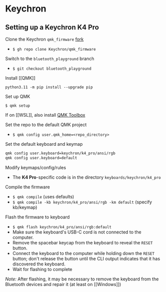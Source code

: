 # Keychron

## Setting up a Keychron K4 Pro

Clone the Keychron `qmk_firmware` [fork](https://github.com/Keychron/qmk_firmware/)

- `$ gh repo clone Keychron/qmk_firmware`

Switch to the `bluetooth_playground` branch

- `$ git checkout bluetooth_playground`

Install [[QMK]]

`python3.11 -m pip install --upgrade pip`

Set up QMK

`$ qmk setup`

If on [[WSL]], also install [QMK Toolbox](https://github.com/qmk/qmk_toolbox)

Set the repo to the default QMK project

- `$ qmk config user.qmk_home=<repo_directory>`

Set the default keyboard and keymap

```bash
qmk config user.keyboard=keychron/k4_pro/ansi/rgb
qmk config user.keyboard=default
```

Modify keymaps/config/rules

- The **K4 Pro**-specific code is in the directory `keyboards/keychron/k4_pro`

Compile the firmware

- `$ qmk compile` (uses defaults)
- `$ qmk compile -kb keychron/k4_pro/ansi/rgb -km default` (specify kb/keymap)

Flash the firmware to keyboard

- `$ qmk flash keychron/k4_pro/ansi/rgb:default`
- Make sure the keyboard's USB-C cord is not connected to the computer.
- Remove the spacebar keycap from the keyboard to reveal the `RESET` button.
- Connect the keyboard to the computer while holding down the `RESET` button; don't release the button until the CLI output indicates that it has discovered the keyboard.
- Wait for flashing to complete

_Note:_ After flashing, it may be necessary to remove the keyboard from the Bluetooth devices and repair it (at least on [[Windows]])
